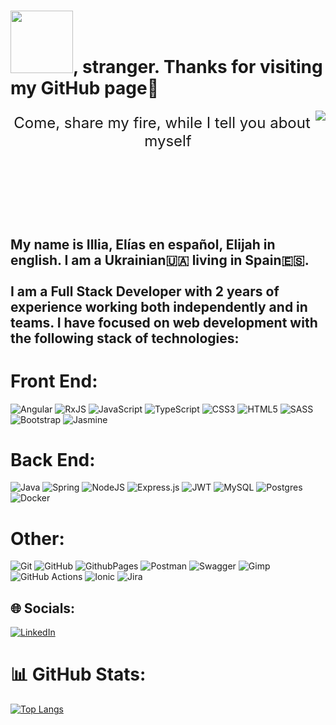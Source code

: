 # <img src="https://media.giphy.com/media/ymwg2hvAKuuuiDN1x3/giphy.gif" width="100" />, stranger. Thanks for visiting my GitHub page🤩<br>

<img src="https://media.giphy.com/media/v1.Y2lkPTc5MGI3NjExdDh0Z2c1ZXF6N2NneXZyaXYxYWxodDd2NWNlOTFiOHB0OWRyYm1oOSZlcD12MV9pbnRlcm5hbF9naWZfYnlfaWQmY3Q9Zw/13HgwGsXF0aiGY/giphy.gif" align="right">
<p align="left" style="font-size:24px; text-align: center; align-items: center;">Come, share my fire, while I tell you about myself</p>


<br><br><br><br><br>

## My name is Illia, Elías en español, Elijah in english. I am a Ukrainian🇺🇦 living in Spain🇪🇸.<br><br>I am a **Full Stack Developer** with 2 years of experience working both independently and in teams. I have focused on web development with the following stack of technologies:

# Front End:

![Angular](https://img.shields.io/badge/angular-%23DD0031.svg?style=plastic&logo=angular&logoColor=white)
![RxJS](https://img.shields.io/badge/rxjs-%23B7178C.svg?style=plastic&logo=reactivex&logoColor=white) ![JavaScript](https://img.shields.io/badge/javascript-%23323330.svg?style=plastic&logo=javascript&logoColor=%23F7DF1E) ![TypeScript](https://img.shields.io/badge/typescript-%23007ACC.svg?style=plastic&logo=typescript&logoColor=white) ![CSS3](https://img.shields.io/badge/css3-%231572B6.svg?style=plastic&logo=css3&logoColor=white) ![HTML5](https://img.shields.io/badge/html5-%23E34F26.svg?style=plastic&logo=html5&logoColor=white) ![SASS](https://img.shields.io/badge/SASS-hotpink.svg?style=plastic&logo=SASS&logoColor=white) ![Bootstrap](https://img.shields.io/badge/bootstrap-%238511FA.svg?style=plastic&logo=bootstrap&logoColor=white) ![Jasmine](https://img.shields.io/badge/jasmine-%238A4182.svg?style=plastic&logo=jasmine&logoColor=white)

# Back End:

 ![Java](https://img.shields.io/badge/java-%23ED8B00.svg?style=plastic&logo=openjdk&logoColor=white)  ![Spring](https://img.shields.io/badge/spring-%236DB33F.svg?style=plastic&logo=spring&logoColor=white)  ![NodeJS](https://img.shields.io/badge/node.js-6DA55F?style=plastic&logo=node.js&logoColor=white)  ![Express.js](https://img.shields.io/badge/express.js-%23404d59.svg?style=plastic&logo=express&logoColor=%2361DAFB)   ![JWT](https://img.shields.io/badge/JWT-black?style=plastic&logo=JSON%20web%20tokens)     ![MySQL](https://img.shields.io/badge/mysql-4479A1.svg?style=plastic&logo=mysql&logoColor=white) ![Postgres](https://img.shields.io/badge/postgres-%23316192.svg?style=plastic&logo=postgresql&logoColor=white)  ![Docker](https://img.shields.io/badge/docker-%230db7ed.svg?style=plastic&logo=docker&logoColor=white) 

# Other:

![Git](https://img.shields.io/badge/git-%23F05033.svg?style=plastic&logo=git&logoColor=white) ![GitHub](https://img.shields.io/badge/github-%23121011.svg?style=plastic&logo=github&logoColor=white)  ![GithubPages](https://img.shields.io/badge/github%20pages-121013?style=plastic&logo=github&logoColor=white) ![Postman](https://img.shields.io/badge/Postman-FF6C37?style=plastic&logo=postman&logoColor=white) ![Swagger](https://img.shields.io/badge/-Swagger-%23Clojure?style=plastic&logo=swagger&logoColor=white) ![Gimp](https://img.shields.io/badge/Gimp-657D8B?style=plastic&logo=gimp&logoColor=FFFFFF) ![GitHub Actions](https://img.shields.io/badge/github%20actions-%232671E5.svg?style=plastic&logo=githubactions&logoColor=white) ![Ionic](https://img.shields.io/badge/Ionic-%233880FF.svg?style=plastic&logo=Ionic&logoColor=white) ![Jira](https://img.shields.io/badge/jira-%230A0FFF.svg?style=plastic&logo=jira&logoColor=white) 

## 🌐 Socials:
[![LinkedIn](https://img.shields.io/badge/LinkedIn-%230077B5.svg?logo=linkedin&logoColor=white)](https://www.linkedin.com/in/illia-hulenko/) 

# 📊 GitHub Stats:
[![Top Langs](https://github-readme-stats.vercel.app/api/top-langs/?username=illiahulenko&layout=pie)](https://github.com/anuraghazra/github-readme-stats)

